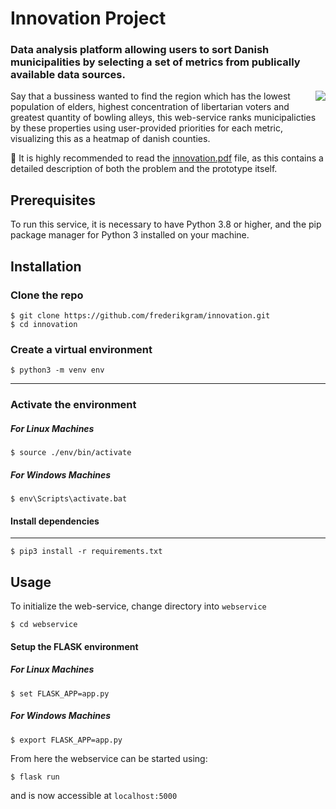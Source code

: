 # Innovation Project
### Data analysis platform allowing users to sort Danish municipalities by selecting a set of metrics from publically available data sources. 

<img align="right" src="https://github.com/frederikgram/Geodemographic_Identification/blob/master/example.jpg?raw=true)">

Say that a bussiness wanted to find the region which has the lowest population of elders, highest concentration of libertarian voters and greatest quantity of bowling alleys, this web-service ranks municipalicties by these properties using user-provided priorities for each metric, visualizing this as a heatmap of danish counties.


📌 It is highly recommended to read the [innovation.pdf](https://github.com/frederikgram/Geodemographic-Identification-Protoype-and-Report/blob/master/innovation.pdf) file, as this contains a detailed description of both the problem and the prototype itself.



## Prerequisites
To run this service, it is necessary to have Python 3.8 or higher, and the pip package manager for Python 3 installed on your machine.
## Installation

### Clone the repo

```
$ git clone https://github.com/frederikgram/innovation.git
$ cd innovation
```

### Create a virtual environment


```
$ python3 -m venv env
```

---
### Activate the environment
##### For Linux Machines

```
$ source ./env/bin/activate
```

##### For Windows Machines

```
$ env\Scripts\activate.bat
```

#### Install dependencies
---

```
$ pip3 install -r requirements.txt
```

## Usage
To initialize the web-service, change directory into `webservice`
```
$ cd webservice
```


#### Setup the FLASK environment

##### For Linux Machines

```
$ set FLASK_APP=app.py
```

##### For Windows Machines

```
$ export FLASK_APP=app.py
```
From here the webservice can be started using:
```
$ flask run
```
and is now accessible at `localhost:5000`
